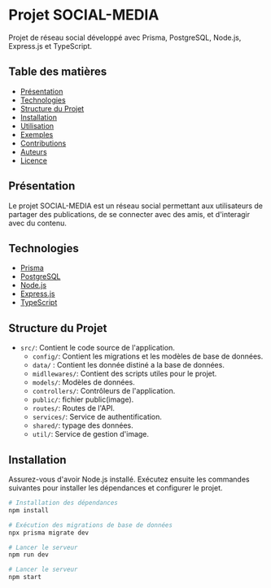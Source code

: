 # Projet SOCIAL-MEDIA

Projet de réseau social développé avec Prisma, PostgreSQL, Node.js, Express.js et TypeScript.

## Table des matières

- [Présentation](#présentation)
- [Technologies](#technologies)
- [Structure du Projet](#structure-du-projet)
- [Installation](#installation)
- [Utilisation](#utilisation)
- [Exemples](#exemples)
- [Contributions](#contributions)
- [Auteurs](#auteurs)
- [Licence](#licence)

## Présentation

Le projet SOCIAL-MEDIA est un réseau social permettant aux utilisateurs de partager des publications, de se connecter avec des amis, et d'interagir avec du contenu.

## Technologies

- [Prisma](https://www.prisma.io/)
- [PostgreSQL](https://www.postgresql.org/)
- [Node.js](https://nodejs.org/)
- [Express.js](https://expressjs.com/)
- [TypeScript](https://TypeScript.com/)


## Structure du Projet

- `src/`: Contient le code source de l'application.
  - `config/`: Contient les migrations et les modèles de base de données.
  - `data/` : Contient les donnée distiné a la base de données.
  - `midllewares/`: Contient des scripts utiles pour le projet.
  - `models/`: Modèles de données.
  - `controllers/`: Contrôleurs de l'application.
  - `public/`: fichier public(image).
  - `routes/`: Routes de l'API.
  - `services/`: Service de authentification.
  - `shared/`: typage des données.
  - `util/`: Service de gestion d'image.
 

## Installation

Assurez-vous d'avoir Node.js installé. Exécutez ensuite les commandes suivantes pour installer les dépendances et configurer le projet.

```bash
# Installation des dépendances
npm install

# Exécution des migrations de base de données
npx prisma migrate dev

# Lancer le serveur
npm run dev 

# Lancer le serveur
npm start 
